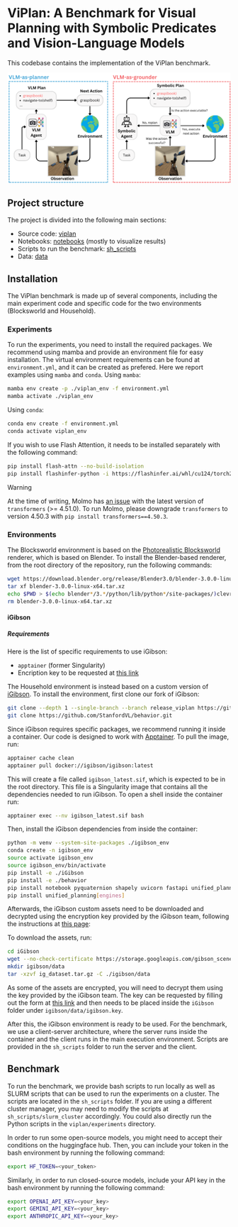 # ViPlan: A Benchmark for Visual Planning with Symbolic Predicates and Vision-Language Models

This codebase contains the implementation of the ViPlan benchmark.

![ViPlan](img/overview.png)

## Project structure

The project is divided into the following main sections:

- Source code: [viplan](viplan/README.md)
- Notebooks: [notebooks](notebooks/README.md) (mostly to visualize results)
- Scripts to run the benchmark: [sh_scripts](sh_scripts/README.md)
- Data: [data](data/README.md)

## Installation

The ViPlan benchmark is made up of several components, including the main experiment code and specific code for the two environments (Blocksworld and Household).

### Experiments

To run the experiments, you need to install the required packages. We recommend using mamba and provide an environment file for easy installation. The virtual environment requirements can be found at `environment.yml`, and it can be created as prefered. Here we report examples using `mamba` and `conda`.
Using `mamba`:

```bash
mamba env create -p ./viplan_env -f environment.yml
mamba activate ./viplan_env
```

Using `conda`:

```bash
conda env create -f environment.yml
conda activate viplan_env
```

If you wish to use Flash Attention, it needs to be installed separately with the following command:

```bash
pip install flash-attn --no-build-isolation
pip install flashinfer-python -i https://flashinfer.ai/whl/cu124/torch2.6/
```

> [!WARNING]
> At the time of writing, Molmo has [an issue](https://huggingface.co/allenai/Molmo-7B-D-0924/discussions/44) with the latest version of `transformers` (>= 4.51.0). To run Molmo, please downgrade `transformers` to version 4.50.3 with `pip install transformers==4.50.3`.

### Environments

The Blocksworld environment is based on the [Photorealistic Blocksworld](https://github.com/IBM/photorealistic-blocksworld) renderer, which is based on Blender. To install the Blender-based renderer, from the root directory of the repository, run the following commands:

```bash
wget https://download.blender.org/release/Blender3.0/blender-3.0.0-linux-x64.tar.xz
tar xf blender-3.0.0-linux-x64.tar.xz
echo $PWD > $(echo blender*/3.*/python/lib/python*/site-packages/)clevr.pth
rm blender-3.0.0-linux-x64.tar.xz
```

#### iGibson

##### Requirements

Here is the list of specific requirements to use iGibson:

- `apptainer` (former Singularity)
- Encription key to be requested at [this link](https://docs.google.com/forms/d/e/1FAIpQLScPwhlUcHu_mwBqq5kQzT2VRIRwg_rJvF0IWYBk_LxEZiJIFg/viewform)

The Household environment is instead based on a custom version of [iGibson](https://github.com/StanfordVL/iGibson). 
To install the environment, first clone our fork of iGibson:

```bash
git clone --depth 1 --single-branch --branch release_viplan https://github.com/nicoladainese96/iGibson.git ./iGibson --recursive
git clone https://github.com/StanfordVL/behavior.git
```

Since iGibson requires specific packages, we recommend running it inside a container. Our code is designed to work with [Apptainer](https://apptainer.org). To pull the image, run:

```bash
apptainer cache clean
apptainer pull docker://igibson/igibson:latest
```
This will create a file called `igibson_latest.sif`, which is expected to be in the root directory. This file is a Singularity image that contains all the dependencies needed to run iGibson. To open a shell inside the container run:
```bash
apptainer exec --nv igibson_latest.sif bash
```

Then, install the iGibson dependencies from inside the container:

```bash
python -m venv --system-site-packages ./igibson_env
conda create -n igibson_env 
source activate igibson_env
source igibson_env/bin/activate
pip install -e ./iGibson
pip install -e ./behavior
pip install notebook pyquaternion shapely uvicorn fastapi unified_planning
pip install unified_planning[engines]
```

Afterwards, the iGibson custom assets need to be downloaded and decrypted using the encryption key provided by the iGibson team, following the instructions at [this page](https://stanfordvl.github.io/iGibson/dataset.html):

To download the assets, run:

```bash
cd iGibson
wget --no-check-certificate https://storage.googleapis.com/gibson_scenes/ig_dataset.tar.gz
mkdir igibson/data
tar -xzvf ig_dataset.tar.gz -C ./igibson/data
```

As some of the assets are encrypted, you will need to decrypt them using the key provided by the iGibson team. The key can be requested by filling out the form at [this link](https://docs.google.com/forms/d/e/1FAIpQLScPwhlUcHu_mwBqq5kQzT2VRIRwg_rJvF0IWYBk_LxEZiJIFg/viewform) and then needs to be placed inside the `iGibson` folder under `igibson/data/igibson.key`.

After this, the iGibson environment is ready to be used. For the benchmark, we use a client-server architecture, where the server runs inside the container and the client runs in the main execution environment. Scripts are provided in the `sh_scripts` folder to run the server and the client.

## Benchmark

To run the benchmark, we provide bash scripts to run locally as well as SLURM scripts that can be used to run the experiments on a cluster. The scripts are located in the `sh_scripts` folder. If you are using a different cluster manager, you may need to modify the scripts at `sh_scripts/slurm_cluster` accordingly. You could also directly run the Python scripts in the `viplan/experiments` directory.

In order to run some open-source models, you might need to accept their conditions on the huggingface hub. Then, you can include your token in the bash environment by running the following command:

```bash
export HF_TOKEN=<your_token>
```

Similarly, in order to run closed-source models, include your API key in the bash environment by running the following command:

```bash
export OPENAI_API_KEY=<your_key>
export GEMINI_API_KEY=<your_key>
export ANTHROPIC_API_KEY=<your_key>
```